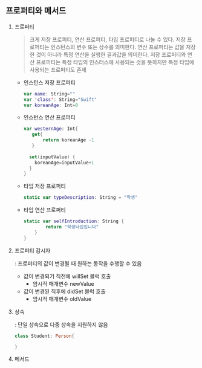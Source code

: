 <h2>프로퍼티와 메서드</h2>

1. 프로퍼티

   > 크게 저장 프로퍼티, 연산 프로퍼티, 타입 프로퍼티로 나눌 수 있다. 저장 프로퍼티는 인스턴스의 변수 또는 상수를 의미한다. 연산 프로퍼티는 값을 저장한 것이 아니라 특정 연산을 실행한 결과값을 의미한다. 저장 프로퍼티와 연산 프로퍼티는 특정 타입의 인스터스에 사용되는 것을 뜻하지만 특정 타입에 사용되는 프로퍼티도 존재

   - 인스턴스 저장 프로퍼티

     ```swift
     var name: String=""
     var 'class': String="Swift"
     var koreanAge: Int=0
     ```

   - 인스턴스 연산 프로퍼티

     ```swift
     var westernAge: Int{
     	get{
     		return koreanAge -1
     	}
       
       set(inputValue) {
         koreanAge=inputValue+1	
       }
     }
     ```

   - 타입 저장 프로퍼티

     ```swift
     static var typeDescription: String = "학생"
     ```

   - 타입 연산 프로퍼티

     ```swift
     static var selfIntroduction: String {
             return "학생타입입니다"
         }
     }
     ```

2. 프로퍼티 감시자

   : 프로퍼티의 값이 변경될 때 원하는 동작을 수행할 수 있음

   - 값이 변경되기 직전에 willSet 블럭 호출
     - 암시적 매개변수 newValue
   - 값이 변경된 직후에 didSet 블럭 호출
     - 암시적 매개변수 oldValue

3. 상속

   : 단일 상속으로 다중 상속을 지원하지 않음

   ```swift
   class Student: Person{
   
   }
   ```

4. 메서드

   